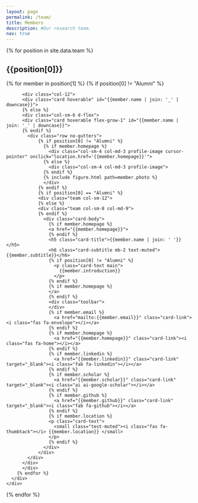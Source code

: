 ```yaml
---
layout: page
permalink: /team/
title: Members
description: #Our research team.
nav: true
---
```

<!-- _pages/team.md -->
<div class="team">
  {% for position in site.data.team %}
    <div class="position">
      <h2>{{position[0]}}</h2>
      <div class="row">
        {% for member in position[1] %}
          {% if position[0] != "Alumni" %}

          <div class="col-12">
          <div class="card hoverable" id="{{member.name | join: '_' | downcase}}">
          {% else %}
          <div class="col-sm-6 d-flex">
          <div class="card hoverable flex-grow-1" id="{{member.name | join: '_' | downcase}}">
          {% endif %}
            <div class="row no-gutters">
                {% if position[0] != "Alumni" %}
                  {% if member.homepage %}
                    <div class="col-sm-4 col-md-3 profile-image cursor-pointer" onclick="location.href='{{member.homepage}}'">
                  {% else %}
                    <div class="col-sm-4 col-md-3 profile-image">
                  {% endif %}
                  {% include figure.html path=member.photo %}
                  </div>
                {% endif %}
                {% if position[0] == "Alumni" %}
                <div class="team col-sm-12">
                {% else %}
                <div class="team col-sm-8 col-md-9">
                {% endif %}
                  <div class="card-body">
                    {% if member.homepage %}
                    <a href="{{member.homepage}}">
                    {% endif %}
                    <h5 class="card-title">{{member.name | join: ' '}}</h5>
                    <h6 class="card-subtitle mb-2 text-muted">{{member.subtitle}}</h6>
                    {% if position[0] != "Alumni" %}
                      <p class="card-text main">
                        {{member.introduction}}
                      </p>
                    {% endif %}
                    {% if member.homepage %}
                    </a>
                    {% endif %}
                    <div class="toolbar">
                    </div>
                    {% if member.email %}
                      <a href="mailto:{{member.email}}" class="card-link"><i class="fas fa-envelope"></i></a>
                    {% endif %}
                    {% if member.homepage %}
                      <a href="{{member.homepage}}" class="card-link"><i class="fas fa-home"></i></a>
                    {% endif %}
                    {% if member.linkedin %}
                      <a href="{{member.linkedin}}" class="card-link" target="_blank"><i class="fab fa-linkedin"></i></a>
                    {% endif %}
                    {% if member.scholar %}
                      <a href="{{member.scholar}}" class="card-link" target="_blank"><i class="ai ai-google-scholar"></i></a>
                    {% endif %}
                    {% if member.github %}
                      <a href="{{member.github}}" class="card-link" target="_blank"><i class="fab fa-github"></i></a>
                    {% endif %}
                    {% if member.location %}
                    <p class="card-text">
                      <small class="test-muted"><i class="fas fa-thumbtack"></i> {{member.location}} </small>
                    </p>
                    {% endif %}
                  </div>
                </div>
            </div>
          </div>
          </div>
        {% endfor %}
      </div>
    </div>
  {% endfor %}
</div>
